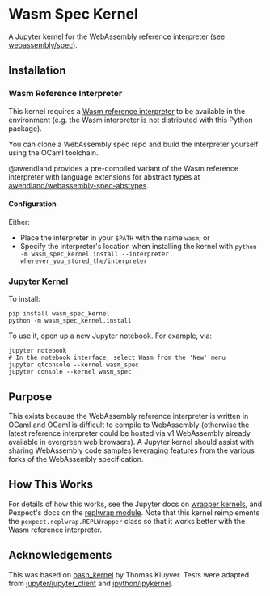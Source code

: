 # Wasm Spec Kernel

A Jupyter kernel for the WebAssembly reference interpreter (see [webassembly/spec](https://github.com/WebAssembly/spec)).

## Installation

### Wasm Reference Interpreter

This kernel requires a [Wasm reference interpreter](https://github.com/WebAssembly/spec/tree/master/interpreter) to be available in the environment (e.g. the Wasm interpreter is not distributed with this Python package).

You can clone a WebAssembly spec repo and build the interpreter yourself using the OCaml toolchain.

@awendland provides a pre-compiled variant of the Wasm reference interpreter with language extensions for abstract types at [awendland/webassembly-spec-abstypes](https://github.com/awendland/webassembly-spec-abstypes).

#### Configuration

Either:

- Place the interpreter in your `$PATH` with the name `wasm`, or
- Specify the interpreter's location when installing the kernel with `python -m wasm_spec_kernel.install --interpreter wherever_you_stored_the/interpreter`

### Jupyter Kernel

To install:

```shell
pip install wasm_spec_kernel
python -m wasm_spec_kernel.install
```

To use it, open up a new Jupyter notebook. For example, via:

```shell
jupyter notebook
# In the notebook interface, select Wasm from the 'New' menu
jupyter qtconsole --kernel wasm_spec
jupyter console --kernel wasm_spec
```

## Purpose

This exists because the WebAssembly reference interpreter is written in OCaml and OCaml is difficult to compile to WebAssembly (otherwise the latest reference interpreter could be hosted via v1 WebAssembly already available in evergreen web browsers). A Jupyter kernel should assist with sharing WebAssembly code samples leveraging features from the various forks of the WebAssembly specification.

## How This Works

For details of how this works, see the Jupyter docs on [wrapper kernels](http://jupyter-client.readthedocs.org/en/latest/wrapperkernels.html), and Pexpect's docs on the [replwrap module](http://pexpect.readthedocs.org/en/latest/api/replwrap.html). Note that this kernel reimplements the `pexpect.replwrap.REPLWrapper` class so that it works better with the Wasm reference interpreter.

## Acknowledgements

This was based on [bash_kernel](https://github.com/takluyver/bash_kernel) by Thomas Kluyver. Tests were adapted from [jupyter/jupyter_client](https://github.com/jupyter/jupyter_client) and [ipython/ipykernel](https://github.com/ipython/ipykernel).
